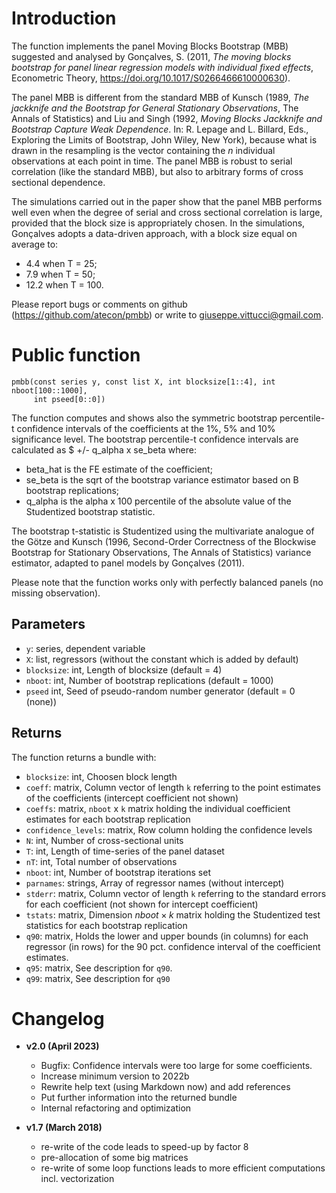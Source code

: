 # Introduction

The function implements the panel Moving Blocks Bootstrap (MBB) suggested and
analysed by Gonçalves, S. (2011, *The moving blocks bootstrap for panel linear regression models with individual fixed effects*, Econometric Theory, https://doi.org/10.1017/S0266466610000630).

The panel MBB is different from the standard MBB of Kunsch (1989, *The jackknife and the Bootstrap for General Stationary Observations*, The Annals of
Statistics) and Liu and Singh (1992, *Moving Blocks Jackknife and Bootstrap Capture Weak Dependence*. In: R. Lepage and L. Billard, Eds., Exploring the
Limits of Bootstrap, John Wiley, New York), because what is drawn in the 
resampling is the vector containing the *n* individual observations at each 
point in time. The panel MBB is robust to serial correlation (like the standard 
MBB), but also to arbitrary forms of cross sectional dependence.

The simulations carried out in the paper show that the panel MBB performs well
even when the degree of serial and cross sectional correlation is large, 
provided that the block size is appropriately chosen.
In the simulations, Gonçalves adopts a data-driven approach, with a block size
equal on average to:
- 4.4 when T = 25;
- 7.9 when T = 50;
- 12.2 when T = 100.

Please report bugs or comments on github (https://github.com/atecon/pmbb) or
write to giuseppe.vittucci@gmail.com.

# Public function

```
pmbb(const series y, const list X, int blocksize[1::4], int nboot[100::1000],
     int pseed[0::0])
```

The function computes and shows also the symmetric bootstrap percentile-t
confidence intervals of the coefficients at the 1%, 5% and 10% significance
level. The bootstrap percentile-t confidence intervals are calculated as
$ +/- q_alpha x se_beta
where:

- beta_hat is the FE estimate of the coefficient;
- se_beta is the sqrt of the bootstrap variance estimator based on B bootstrap
replications;
- q_alpha is the alpha x 100 percentile of the absolute value of the 
Studentized bootstrap statistic.

The bootstrap t-statistic is Studentized using the multivariate analogue of the
Götze and Kunsch (1996, Second-Order Correctness of the Blockwise Bootstrap for
Stationary Observations, The Annals of Statistics) variance estimator, adapted
to panel models by Gonçalves (2011).

Please note that the function works only with perfectly balanced panels (no
missing observation).


## Parameters

- `y`:           series, dependent variable
- `X`:           list, regressors (without the constant which is added by 
default)
- `blocksize`:   int, Length of blocksize (default = 4)
- `nboot`:       int, Number of bootstrap replications (default = 1000)
- `pseed`        int, Seed of pseudo-random number generator (default = 0 
(none))

## Returns

The function returns a bundle with:

- `blocksize`: int, Choosen block length
- `coeff`: matrix, Column vector of length `k` referring to the point estimates 
of the coefficients (intercept coefficient not shown)
- `coeffs`: matrix, `nboot` x `k` matrix holding the individual coefficient 
estimates for each bootstrap replication
- `confidence_levels`: matrix, Row column holding the confidence levels
- `N`: int, Number of cross-sectional units
- `T`: int, Length of time-series of the panel dataset
- `nT`: int, Total number of observations
- `nboot`: int, Number of bootstrap iterations set
- `parnames`: strings, Array of regressor names (without intercept)
- `stderr`: matrix, Column vector of length `k` referring to the standard 
errors for each coefficient (not shown for intercept coefficient)
- `tstats`: matrix, Dimension $nboot \times k$ matrix holding the Studentized test
statistics for each bootstrap replication
- `q90`: matrix, Holds the lower and upper bounds (in columns) for each 
regressor (in rows) for the 90 pct. confidence interval of the coefficient 
estimates.
- `q95`: matrix, See description for `q90`.
- `q99`: matrix, See description for `q90`


# Changelog

* **v2.0 (April 2023)**
  * Bugfix: Confidence intervals were too large for some coefficients.
  * Increase minimum version to 2022b
  * Rewrite help text (using Markdown now) and add references
  * Put further information into the returned bundle
  * Internal refactoring and optimization

* **v1.7 (March 2018)**
  * re-write of the code leads to speed-up by factor 8
  * pre-allocation of some big matrices
  * re-write of some loop functions leads to more efficient computations incl.
    vectorization
